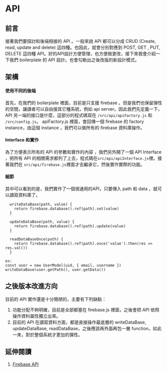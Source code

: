 # API

## 前言

接著我們要探討和後端相接的 API 。一般來說 API 都可以分成 CRUD (Create, read, update and delete) 這四種。也因此，就會分別對應到 POST, GET , PUT, DELETE 這四種 API。好的API設計方便管理，也方便做更改，接下來我會介紹一下我們 boilerplate 的 API 設計。也會勾勒出之後改版的新設計模式。

## 架構

#### 使用不同的後端

首先，在我們的 boilerplate 裡面，目前是只支援 firebase 。但是我們也保留彈性的空間，讓讀者可以自由接其它種系統，例如 api server。因此我們先定義一下，API 另一端的接口是什麼，這部分的程式碼寫在 ```/src/api/apiFactory.js``` 和 ```/src/config.js```。 apiFactory.js 裡面，會回傳一個 firebase 的 factory instance，由這個 instance ，我們可以做所有的  firebase 資料庫操作。

#### Interface 和實作

為了方便表示所有的 API 的參數和實作的內容 ，我們另外開了一個 API Interface ，把所有 API 的相關需求都列了上去，程式碼在```src/api/apiInterface.js```裡。接著我們在 ```src/api/firebase.js```裡面才去繼承它，然後實作實際的功能。

#### 細節

其中可以看到的是，我們實作了一個很通用的API，只要傳入 path 和 data ，就可以讀寫資料庫了。

```
  writeDataBase(path, value) {
    return firebase.database().ref(path).set(value)
  }

  updateDataBase(path, value) {
    return firebase.database().ref(path).update(value)
  }

  readDataBaseOnce(path) {
    return firebase.database().ref(path).once('value').then(res => res.val())
  }

ex: 
const user = new UserModel(uid, { email, username })
writeDataBase(user.getPath(), user.getData())
```

## 之後版本改進方向

目前的 API 實作還是十分簡陋的，主要有下列缺點：

1. 功能分配不夠明確，目前是全部都塞在 firebase.js 裡面，之後會把 API 依照操作資料屬性獨立出來。
2. 目前的 API 在讀寫資料方面，都是直接操作最底層的  writeDataBase, updateDataBase, readDataBase，之後應該再外面再包一層 function，如此一來，對於整個系統才更加的彈性。

## 延伸閱讀

1. [Firebase API](https://firebase.google.com/docs/reference/js/)